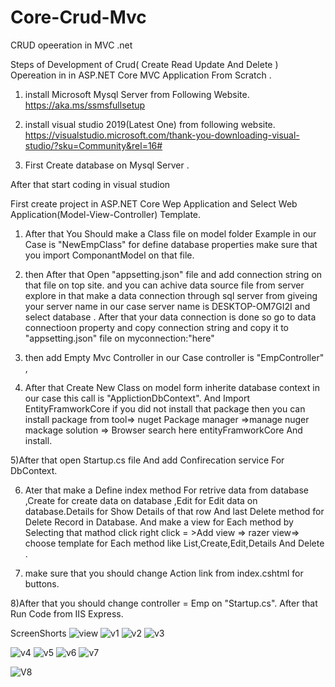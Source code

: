 # Core-Crud-Mvc
 CRUD opeeration in MVC .net 

Steps of Development of Crud( Create Read Update And Delete ) Opereation in in ASP.NET Core MVC Application From Scratch .

1) install Microsoft Mysql Server from Following Website.
 https://aka.ms/ssmsfullsetup
 
2) install visual studio 2019(Latest One) from following website.
 https://visualstudio.microsoft.com/thank-you-downloading-visual-studio/?sku=Community&rel=16#
 
 3) First Create database on Mysql Server .


After that start coding in visual studion

First create project in ASP.NET Core Wep Application
and Select Web Application(Model-View-Controller) Template.

1) After that You Should make a Class file on model folder Example in our Case is "NewEmpClass" for define database properties
make sure that you import ComponantModel on that file.

2) then After that Open "appsetting.json" file and add connection string on that file on top site. and you can  achive data source file from 
server explore in that make a data connection through sql server from giveing your server name in our case server name is DESKTOP-OM7GI2I 
and select database . After that your data connection is done so go to data connectioon property and copy connection string and copy it to
"appsetting.json" file on myconnection:"here"

3) then add Empty Mvc Controller in our Case controller is "EmpController" ,

4) After that Create New Class on model form inherite database context in our case this call is "ApplictionDbContext". And Import EntityFramworkCore
if you did not install that package then you can install package from tool=> nuget Package manager =>manage nuger mackage solution => Browser search here 
entityFramworkCore And install.

5)After that open Startup.cs file And add Confirecation service For DbContext.

6) Ater that make a Define index method For retrive data from database ,Create for create data on database ,Edit for Edit data on database.Details for Show Details 
of that row And last Delete method for Delete Record in Database. And make a view for Each method by Selecting that mathod click right click = >Add view => razer view=>  choose template for Each method like List,Create,Edit,Details And Delete .

7) make sure that you should change Action link from index.cshtml for buttons.

8)After that you should change controller = Emp on "Startup.cs".
After that Run Code  from  IIS Express.

ScreenShorts
![view](https://user-images.githubusercontent.com/32159491/103169863-87130700-4865-11eb-9836-3273c98586dd.png)
![v1](https://user-images.githubusercontent.com/32159491/103170026-fd643900-4866-11eb-9bae-07ec983f84e4.png)
![v2](https://user-images.githubusercontent.com/32159491/103170025-fccba280-4866-11eb-880b-be4dfcdbb7ed.png)
![v3](https://user-images.githubusercontent.com/32159491/103170024-fc330c00-4866-11eb-877b-4eed8b616258.png)

![v4](https://user-images.githubusercontent.com/32159491/103170023-fb01df00-4866-11eb-9468-dd1fc07e984e.png)
![v5](https://user-images.githubusercontent.com/32159491/103170030-ff2dfc80-4866-11eb-97aa-e4e7be8e1406.png)
![v6](https://user-images.githubusercontent.com/32159491/103170029-fe956600-4866-11eb-879c-40dfb94caa2d.png)
![v7](https://user-images.githubusercontent.com/32159491/103170028-fdfccf80-4866-11eb-8830-12fbb842619b.png)

![V8](https://user-images.githubusercontent.com/32159491/103170027-fd643900-4866-11eb-94f6-a45cc88c5930.png)








 
 
